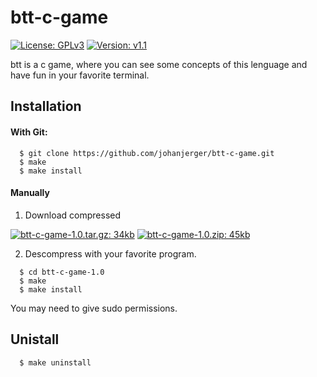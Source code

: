 # btt-c-game
[![License: GPLv3](https://img.shields.io/badge/License-GPL%20v3-blue.svg)](http://www.gnu.org/license/gpl-3.0)
[![Version: v1.1](https://img.shields.io/badge/Version-v1.1-blue.svg)](https://github.com/johanjerger/btt-c-game/releases/v1.1)
  
  btt is a c game, where you can see some concepts of this lenguage and have fun in your favorite terminal.
  
## Installation
  
#### With Git:
    
  ```
    $ git clone https://github.com/johanjerger/btt-c-game.git
    $ make
    $ make install
  ```
    
#### Manually
  
  1. Download compressed 
  
  [![btt-c-game-1.0.tar.gz: 34kb](https://img.shields.io/badge/btt--c--game--1.0.tar.gz-34kb-blue.svg)](https://github.com/johanjerger/btt-c-game/archive/v1.0.tar.gz) 
  [![btt-c-game-1.0.zip: 45kb](https://img.shields.io/badge/btt--c--game--1.0.zip-45kb-blue.svg)](https://github.com/johanjerger/btt-c-game/archive/v1.0.zip)
  
  2. Descompress with your favorite program.
  
  ```
    $ cd btt-c-game-1.0
    $ make
    $ make install
  ```
  You may need to give sudo permissions.
  
## Unistall
  
  ```
    $ make uninstall
  ```
